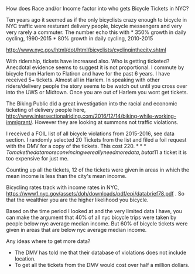 How does Race and/or Income factor into who gets Bicycle Tickets in NYC?

Ten years ago it seemed as if the only bicyclists crazy enough to bicycle in NYC traffic were resturant delivery people, bicycle messengers and very very rarely a commuter. The number echo this with 
	* 350% growth in daily cycling, 1990-2015
	* 80% growth in daily cycling, 2010-2015

http://www.nyc.gov/html/dot/html/bicyclists/cyclinginthecity.shtml

With ridership, tickets have increased also. Who is getting ticketed? Anecdotal evidence seems to suggest it is not proportional. I commute by bicycle from Harlem to Flatiron and have for the past 6 years. I have received 5+ tickets. Almost all in Harlem. In speaking with other riders/delivery people the story seems to be watch out until you cross over into the UWS or Midtown. Once you are out of Harlem you wont get tickets. 

The Biking Public did a great investigation into the racial and economic ticketing of delivery people here, http://www.intersectionalriding.com/2016/12/14/biking-while-working-immigrant/. However they are looking at summons not traffic violations. 

I received a FOIL list of all bicycle violations from 2015-2016, see data section.
I randomly selected 20 Tickets from the list and filed a foil request with the DMV for a copy of the tickets. This cost 220$.  *** To make the data more convincing we really need more data, but at 11$ a ticket it is too expensive for just me.


Counting up all the tickets, 12 of the tickets were given in areas in which the mean income is less than the city's mean income. 

Bicycling rates track with income rates in NYC, https://www1.nyc.gov/assets/doh/downloads/pdf/epi/databrief78.pdf . So that the wealthier you are the higher likelihood you bicycle. 

Based on the time period I looked at and the very limited data I have, you can make the argument that 40% of all nyc bicycle trips were taken by people below nyc average median income. But 60% of bicycle tickets were given in areas that are below nyc average median income. 

Any ideas where to get more data? 

* The DMV has told me that their database of violations does not include location.
* To get all the tickets from the DMV would cost over half a million dollars.